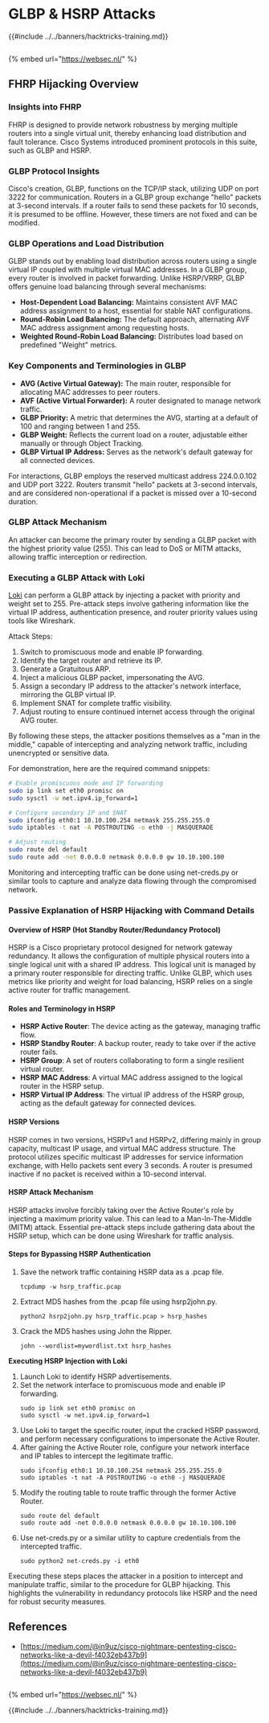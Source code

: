 # GLBP & HSRP Attacks

{{#include ../../banners/hacktricks-training.md}}

<figure><img src="https://pentest.eu/RENDER_WebSec_10fps_21sec_9MB_29042024.gif" alt=""><figcaption></figcaption></figure>

{% embed url="https://websec.nl/" %}

## FHRP Hijacking Overview

### Insights into FHRP

FHRP is designed to provide network robustness by merging multiple routers into a single virtual unit, thereby enhancing load distribution and fault tolerance. Cisco Systems introduced prominent protocols in this suite, such as GLBP and HSRP.

### GLBP Protocol Insights

Cisco's creation, GLBP, functions on the TCP/IP stack, utilizing UDP on port 3222 for communication. Routers in a GLBP group exchange "hello" packets at 3-second intervals. If a router fails to send these packets for 10 seconds, it is presumed to be offline. However, these timers are not fixed and can be modified.

### GLBP Operations and Load Distribution

GLBP stands out by enabling load distribution across routers using a single virtual IP coupled with multiple virtual MAC addresses. In a GLBP group, every router is involved in packet forwarding. Unlike HSRP/VRRP, GLBP offers genuine load balancing through several mechanisms:

- **Host-Dependent Load Balancing:** Maintains consistent AVF MAC address assignment to a host, essential for stable NAT configurations.
- **Round-Robin Load Balancing:** The default approach, alternating AVF MAC address assignment among requesting hosts.
- **Weighted Round-Robin Load Balancing:** Distributes load based on predefined "Weight" metrics.

### Key Components and Terminologies in GLBP

- **AVG (Active Virtual Gateway):** The main router, responsible for allocating MAC addresses to peer routers.
- **AVF (Active Virtual Forwarder):** A router designated to manage network traffic.
- **GLBP Priority:** A metric that determines the AVG, starting at a default of 100 and ranging between 1 and 255.
- **GLBP Weight:** Reflects the current load on a router, adjustable either manually or through Object Tracking.
- **GLBP Virtual IP Address:** Serves as the network's default gateway for all connected devices.

For interactions, GLBP employs the reserved multicast address 224.0.0.102 and UDP port 3222. Routers transmit "hello" packets at 3-second intervals, and are considered non-operational if a packet is missed over a 10-second duration.

### GLBP Attack Mechanism

An attacker can become the primary router by sending a GLBP packet with the highest priority value (255). This can lead to DoS or MITM attacks, allowing traffic interception or redirection.

### Executing a GLBP Attack with Loki

[Loki](https://github.com/raizo62/loki_on_kali) can perform a GLBP attack by injecting a packet with priority and weight set to 255. Pre-attack steps involve gathering information like the virtual IP address, authentication presence, and router priority values using tools like Wireshark.

Attack Steps:

1. Switch to promiscuous mode and enable IP forwarding.
2. Identify the target router and retrieve its IP.
3. Generate a Gratuitous ARP.
4. Inject a malicious GLBP packet, impersonating the AVG.
5. Assign a secondary IP address to the attacker's network interface, mirroring the GLBP virtual IP.
6. Implement SNAT for complete traffic visibility.
7. Adjust routing to ensure continued internet access through the original AVG router.

By following these steps, the attacker positions themselves as a "man in the middle," capable of intercepting and analyzing network traffic, including unencrypted or sensitive data.

For demonstration, here are the required command snippets:

```bash
# Enable promiscuous mode and IP forwarding
sudo ip link set eth0 promisc on
sudo sysctl -w net.ipv4.ip_forward=1

# Configure secondary IP and SNAT
sudo ifconfig eth0:1 10.10.100.254 netmask 255.255.255.0
sudo iptables -t nat -A POSTROUTING -o eth0 -j MASQUERADE

# Adjust routing
sudo route del default
sudo route add -net 0.0.0.0 netmask 0.0.0.0 gw 10.10.100.100
```

Monitoring and intercepting traffic can be done using net-creds.py or similar tools to capture and analyze data flowing through the compromised network.

### Passive Explanation of HSRP Hijacking with Command Details

#### Overview of HSRP (Hot Standby Router/Redundancy Protocol)

HSRP is a Cisco proprietary protocol designed for network gateway redundancy. It allows the configuration of multiple physical routers into a single logical unit with a shared IP address. This logical unit is managed by a primary router responsible for directing traffic. Unlike GLBP, which uses metrics like priority and weight for load balancing, HSRP relies on a single active router for traffic management.

#### Roles and Terminology in HSRP

- **HSRP Active Router**: The device acting as the gateway, managing traffic flow.
- **HSRP Standby Router**: A backup router, ready to take over if the active router fails.
- **HSRP Group**: A set of routers collaborating to form a single resilient virtual router.
- **HSRP MAC Address**: A virtual MAC address assigned to the logical router in the HSRP setup.
- **HSRP Virtual IP Address**: The virtual IP address of the HSRP group, acting as the default gateway for connected devices.

#### HSRP Versions

HSRP comes in two versions, HSRPv1 and HSRPv2, differing mainly in group capacity, multicast IP usage, and virtual MAC address structure. The protocol utilizes specific multicast IP addresses for service information exchange, with Hello packets sent every 3 seconds. A router is presumed inactive if no packet is received within a 10-second interval.

#### HSRP Attack Mechanism

HSRP attacks involve forcibly taking over the Active Router's role by injecting a maximum priority value. This can lead to a Man-In-The-Middle (MITM) attack. Essential pre-attack steps include gathering data about the HSRP setup, which can be done using Wireshark for traffic analysis.

#### Steps for Bypassing HSRP Authentication

1. Save the network traffic containing HSRP data as a .pcap file.
   ```shell
   tcpdump -w hsrp_traffic.pcap
   ```
2. Extract MD5 hashes from the .pcap file using hsrp2john.py.
   ```shell
   python2 hsrp2john.py hsrp_traffic.pcap > hsrp_hashes
   ```
3. Crack the MD5 hashes using John the Ripper.
   ```shell
   john --wordlist=mywordlist.txt hsrp_hashes
   ```

**Executing HSRP Injection with Loki**

1. Launch Loki to identify HSRP advertisements.
2. Set the network interface to promiscuous mode and enable IP forwarding.
   ```shell
   sudo ip link set eth0 promisc on
   sudo sysctl -w net.ipv4.ip_forward=1
   ```
3. Use Loki to target the specific router, input the cracked HSRP password, and perform necessary configurations to impersonate the Active Router.
4. After gaining the Active Router role, configure your network interface and IP tables to intercept the legitimate traffic.
   ```shell
   sudo ifconfig eth0:1 10.10.100.254 netmask 255.255.255.0
   sudo iptables -t nat -A POSTROUTING -o eth0 -j MASQUERADE
   ```
5. Modify the routing table to route traffic through the former Active Router.
   ```shell
   sudo route del default
   sudo route add -net 0.0.0.0 netmask 0.0.0.0 gw 10.10.100.100
   ```
6. Use net-creds.py or a similar utility to capture credentials from the intercepted traffic.
   ```shell
   sudo python2 net-creds.py -i eth0
   ```

Executing these steps places the attacker in a position to intercept and manipulate traffic, similar to the procedure for GLBP hijacking. This highlights the vulnerability in redundancy protocols like HSRP and the need for robust security measures.

## References

- [https://medium.com/@in9uz/cisco-nightmare-pentesting-cisco-networks-like-a-devil-f4032eb437b9](https://medium.com/@in9uz/cisco-nightmare-pentesting-cisco-networks-like-a-devil-f4032eb437b9)

<figure><img src="https://pentest.eu/RENDER_WebSec_10fps_21sec_9MB_29042024.gif" alt=""><figcaption></figcaption></figure>

{% embed url="https://websec.nl/" %}

{{#include ../../banners/hacktricks-training.md}}
